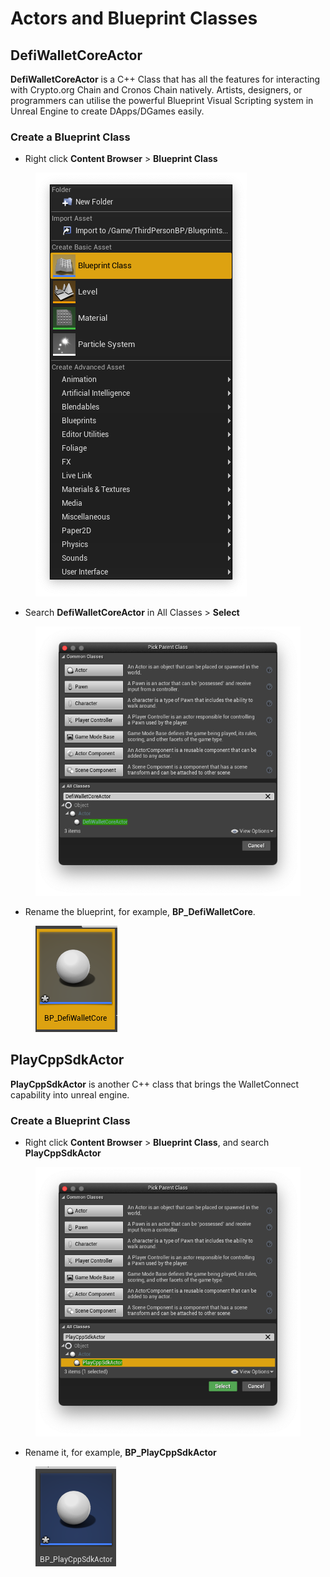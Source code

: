 # Actors and Blueprint Classes

## DefiWalletCoreActor

**DefiWalletCoreActor** is a C++ Class that has all the features for interacting with Crypto.org Chain and Cronos Chain natively. Artists, designers, or programmers can utilise the powerful Blueprint Visual Scripting system in Unreal Engine to create DApps/DGames easily.&#x20;

### Create a Blueprint Class

* Right click **Content Browser** > **Blueprint Class**

<figure><img src="../../../.gitbook/assets/image (10).png" alt=""><figcaption></figcaption></figure>

* Search **DefiWalletCoreActor** in All Classes > **Select**

<figure><img src="../../../.gitbook/assets/image (11).png" alt=""><figcaption></figcaption></figure>

* Rename the blueprint, for example, **BP\_DefiWalletCore**.

<figure><img src="../../../.gitbook/assets/image (6).png" alt=""><figcaption></figcaption></figure>

## PlayCppSdkActor

**PlayCppSdkActor** is another C++ class that brings the WalletConnect capability into unreal engine.

### Create a Blueprint Class

* Right click **Content Browser** > **Blueprint Class**, and search **PlayCppSdkActor**

<figure><img src="../../../.gitbook/assets/image (7).png" alt=""><figcaption></figcaption></figure>

* Rename it, for example, **BP\_PlayCppSdkActor**

<figure><img src="../../../.gitbook/assets/image (2).png" alt=""><figcaption></figcaption></figure>
